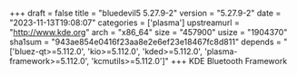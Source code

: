 +++
draft = false
title = "bluedevil5 5.27.9-2"
version = "5.27.9-2"
date = "2023-11-13T19:08:07"
categories = ['plasma']
upstreamurl = "http://www.kde.org"
arch = "x86_64"
size = "457900"
usize = "1904370"
sha1sum = "943ae854e0416f23aa8e2e6ef23e18467fc8d811"
depends = "['bluez-qt>=5.112.0', 'kio>=5.112.0', 'kded>=5.112.0', 'plasma-framework>=5.112.0', 'kcmutils>=5.112.0']"
+++
KDE Bluetooth Framework